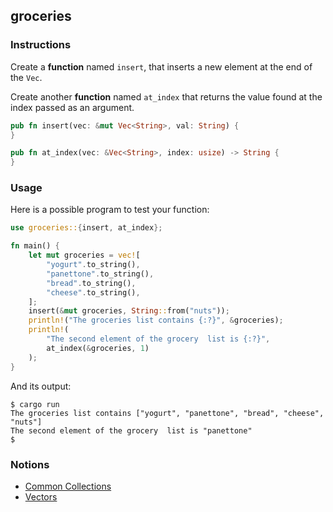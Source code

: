 ## groceries

### Instructions

Create a **function** named `insert`, that inserts a new element at the end of the `Vec`.

Create another **function** named `at_index` that returns the value found at the index passed as an argument.


```rust
pub fn insert(vec: &mut Vec<String>, val: String) {
}

pub fn at_index(vec: &Vec<String>, index: usize) -> String {
}
```

### Usage

Here is a possible program to test your function:

```rust
use groceries::{insert, at_index};

fn main() {
	let mut groceries = vec![
		"yogurt".to_string(),
		"panettone".to_string(),
		"bread".to_string(),
		"cheese".to_string(),
	];
	insert(&mut groceries, String::from("nuts"));
	println!("The groceries list contains {:?}", &groceries);
	println!(
		"The second element of the grocery  list is {:?}",
		at_index(&groceries, 1)
	);
}
```

And its output:

```console
$ cargo run
The groceries list contains ["yogurt", "panettone", "bread", "cheese", "nuts"]
The second element of the grocery  list is "panettone"
$
```

### Notions

- [Common Collections](https://doc.rust-lang.org/stable/book/ch08-00-common-collections.html)
- [Vectors](https://doc.rust-lang.org/stable/book/ch08-01-vectors.html)